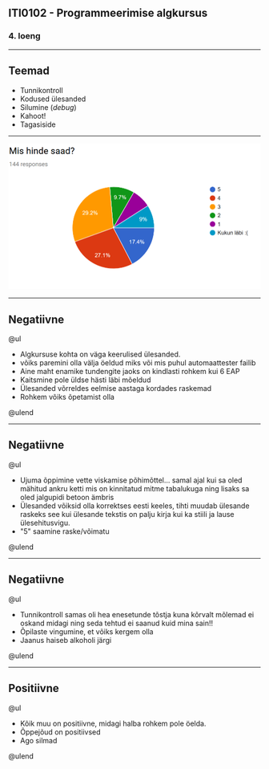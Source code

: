 ## ITI0102 - Programmeerimise algkursus
### 4. loeng

---

## Teemad

- Tunnikontroll
- Kodused ülesanded
- Silumine (*debug*)
- Kahoot!
- Tagasiside

---

![Hinne](loeng4/hinne.png)

---

## Negatiivne

@ul

- Algkursuse kohta on väga keerulised ülesanded.
- võiks paremini olla välja öeldud miks või mis puhul automaattester failib
- Aine maht enamike tundengite jaoks on kindlasti rohkem kui 6 EAP
- Kaitsmine pole üldse hästi läbi mõeldud
- Ülesanded võrreldes eelmise aastaga kordades raskemad
- Rohkem võiks õpetamist olla

@ulend

---

## Negatiivne

@ul

- Ujuma õppimine vette viskamise põhimõttel... samal ajal kui sa oled mähitud ankru ketti mis on kinnitatud mitme tabalukuga ning lisaks sa oled jalgupidi betoon ämbris
- Ülesanded võiksid olla korrektses eesti keeles, tihti muudab ülesande raskeks see kui ülesande tekstis on palju kirja kui ka stiili ja lause ülesehitusvigu.
- "5" saamine raske/võimatu

@ulend

---

## Negatiivne

@ul

- Tunnikontroll samas oli hea enesetunde tõstja kuna kõrvalt mõlemad ei oskand midagi ning seda tehtud ei saanud kuid mina sain!!
- Õpilaste vingumine, et võiks kergem olla
- Jaanus haiseb alkoholi järgi

@ulend

---

## Positiivne

@ul

- Kõik muu on positiivne, midagi halba rohkem pole öelda.
- Õppejõud on positiivsed
- Ago silmad 

@ulend